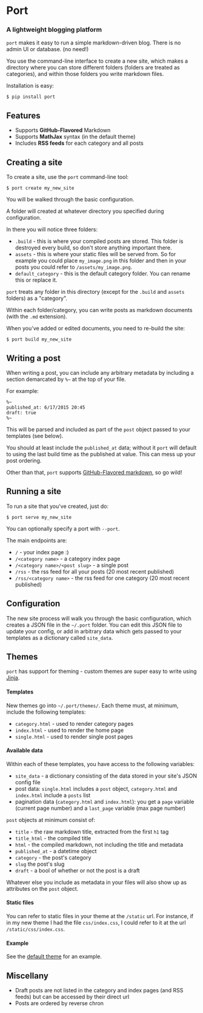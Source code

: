 # Port
### A lightweight blogging platform

`port` makes it easy to run a simple markdown-driven blog. There is no admin UI or database. (no need!)

You use the command-line interface to create a new site, which makes a directory where you can store different folders (folders are treated as categories), and within those folders you write markdown files.

Installation is easy:

    $ pip install port


## Features

- Supports **GitHub-Flavored** Markdown
- Supports **MathJax** syntax (in the default theme)
- Includes **RSS feeds** for each category and all posts


## Creating a site

To create a site, use the `port` command-line tool:

    $ port create my_new_site

You will be walked through the basic configuration.

A folder will created at whatever directory you specified during configuration.

In there you will notice three folders:

- `.build` - this is where your compiled posts are stored. This folder is destroyed every build, so don't store anything important there.
- `assets` - this is where your static files will be served from. So for example you could place `my_image.png` in this folder and then in your posts you could refer to `/assets/my_image.png`.
- `default_category` - this is the default category folder. You can rename this or replace it.

`port` treats any folder in this directory (except for the `.build` and `assets` folders) as a "category".

Within each folder/category, you can write posts as markdown documents (with the `.md` extension).

When you've added or edited documents, you need to re-build the site:

    $ port build my_new_site


## Writing a post

When writing a post, you can include any arbitrary metadata by including a section demarcated by `%~` at the top of your file.

For example:

    %~
    published_at: 6/17/2015 20:45
    draft: true
    %~

This will be parsed and included as part of the `post` object passed to your templates (see below).

You should at least include the `published_at` data; without it `port` will default to using the last build time as the published at value. This can mess up your post ordering.

Other than that, `port` supports [GitHub-Flavored markdown](https://help.github.com/articles/github-flavored-markdown/), so go wild!


## Running a site

To run a site that you've created, just do:

    $ port serve my_new_site

You can optionally specify a port with `--port`.

The main endpoints are:

- `/` - your index page :)
- `/<category name>` - a category index page
- `/<category name>/<post slug>` - a single post
- `/rss` - the rss feed for all your posts (20 most recent published)
- `/rss/<category name>` - the rss feed for one category (20 most recent published)


## Configuration

The new site process will walk you through the basic configuration, which creates a JSON file in the `~/.port` folder. You can edit this JSON file to update your config, or add in arbitrary data which gets passed to your templates as a dictionary called `site_data`.


## Themes

`port` has support for theming - custom themes are super easy to write using [Jinja](http://jinja.pocoo.org/).

#### Templates

New themes go into `~/.port/themes/`. Each theme must, at minimum, include the following templates:

- `category.html` - used to render category pages
- `index.html` - used to render the home page
- `single.html` - used to render single post pages

#### Available data

Within each of these templates, you have access to the following variables:

- `site_data` - a dictionary consisting of the data stored in your site's JSON config file
- post data: `single.html` includes a `post` object, `category.html` and `index.html` include a `posts` list
- pagination data (`category.html` and `index.html`): you get a `page` variable (current page number) and a `last_page` variable (max page number)

`post` objects at minimum consist of:

- `title` - the raw markdown title, extracted from the first `h1` tag
- `title_html` - the compiled title
- `html` - the compiled markdown, not including the title and metadata
- `published_at` - a datetime object
- `category` - the post's category
- `slug` the post's slug
- `draft` - a bool of whether or not the post is a draft

Whatever else you include as metadata in your files will also show up as attributes on the `post` object.

#### Static files

You can refer to static files in your theme at the `/static` url. For instance, if in my new theme I had the file `css/index.css`, I could refer to it at the url `/static/css/index.css`.

#### Example

See the [default theme](https://github.com/ftzeng/port/tree/master/themes/default) for an example.


## Miscellany

- Draft posts are not listed in the category and index pages (and RSS feeds) but can be accessed by their direct url
- Posts are ordered by reverse chron
